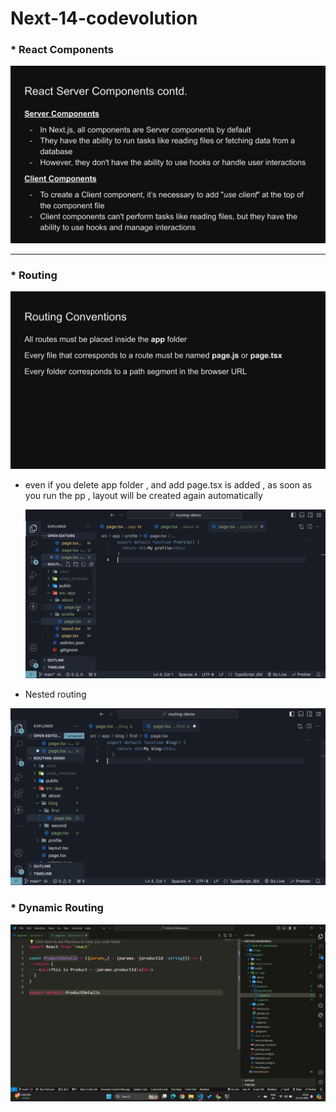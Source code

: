 # Next-14-codevolution

### * **React Components**

![1711284586194](image/README/1711284586194.png)

---

### *  **Routing**

![1711284971196](image/README/1711284971196.png)

* even if you delete app folder , and add page.tsx is added , as soon as you run the pp , layout will be created again automatically

  ![1711285267563](image/README/1711285267563.png)
* Nested routing

![1711285433218](image/README/1711285433218.png)

### * Dynamic Routing

![1711342464232](image/README/1711342464232.png)
